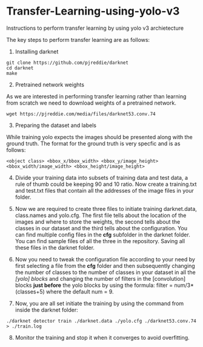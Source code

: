# Transfer-Learning-using-yolo-v3
Instructions to perform transfer learning by using yolo v3 archietecture


The key steps to perform transfer learning are as follows:

1. Installing darknet
```
git clone https://github.com/pjreddie/darknet
cd darknet 
make
```

2. Pretrained network weights

As we are interested in performing transfer learning rather than learning from scratch we need to download weights of a pretrained network.

```
wget https://pjreddie.com/media/files/darknet53.conv.74
```

3. Preparing the dataset and labels

While training yolo expects the images should be presented along with the ground truth. The format for the ground truth is very specfic and is as follows:

```
<object class> <bbox_x/bbox_width> <bbox_y/image_height> <bbox_width/image_width> <bbox_height/image_height>
```
4. Divide your training data into subsets of training data and test data, a rule of thumb could be keeping 90 and 10 ratio. Now create a training.txt and test.txt files that contain all the addresses of the image files in your folder. 

5. Now we are required to create three files to initiate training darknet.data, class.names and yolo.cfg. 
The first file tells about the location of the images and where to store the weights, the second tells about the classes in our dataset and the third tells about the configuration. You can find multiple config files in the **cfg** subfolder in the darknet folder. You can find sample files of all the three in the repository. Saving all these files in the darknet folder.

6. Now you need to tweak the configuration file according to your need by first selecting a file from the **cfg** folder and then subsequently changing the number of classes to the number of classes in your dataset in all the *[yolo] blocks* and changing the number of filters in the [convolution] blocks **just before** the yolo blocks by using the formula:
filter = num/3*(classes+5) where the default num = 9. 

7. Now, you are all set initiate the training by using the command from inside the darknet folder:
```
./darknet detector train ./darknet.data ./yolo.cfg ./darknet53.conv.74 > ./train.log
```

8. Monitor the training and stop it when it converges to avoid overfitting. 
